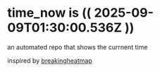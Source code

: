 # time_now is (( 2025-09-09T01:30:00.536Z ))

an automated repo that shows the currnent time

inspired by [breakingheatmap](https://github.com/breakingheatmap/breakingheatmap)